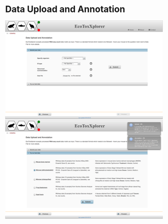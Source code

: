 # Data Upload and Annotation

![Image](RNAseq_upload_options.png)
![Image](RNAseq_upload_examples.png)
